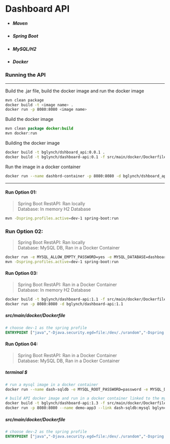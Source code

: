 # Dashboard API
- ##### Maven
- ##### Spring Boot
- ##### MySQL/H2
- ##### Docker

### Running the API

---
Build the .jar file, build the docker image and run the docker image
```bash
mvn clean package
docker build -t <image name> . 
docker run -p 8080:8080 <image name>
```

Build the docker image
```java
mvn clean package docker:build  
mvn docker:run
```
Building the docker image
```bash
docker build -t bglynch/dshboard_api:0.0.1 .
docker build -t bglynch/dashboard-api:0.1 -f src/main/docker/Dockerfile .
```
Run the image in a docker container
```bash
docker run --name dashbrd-container -p 8080:8080 -d bglynch/dshboard_api:0.0.1 
```

---
#### Run Option 01: 
> Spring Boot RestAPI: Ran locally  
> Database: In memory H2 Database
```bash
mvn -Dspring.profiles.active=dev-1 spring-boot:run
```

### Run Option 02:  
> Spring Boot RestAPI: Ran locally  
> Database: MySQL DB, Ran in a Docker Container
```bash
docker run -e MYSQL_ALLOW_EMPTY_PASSWORD=yes -e MYSQL_DATABASE=dashboard -p 3307:3306 -d mysql:5.7
mvn -Dspring.profiles.active=dev-1 spring-boot:run
```


#### Run Option 03: 
> Spring Boot RestAPI: Ran in a Docker Container  
> Database: In memory H2 Database
```bash
docker build -t bglynch/dashboard-api:1.1 -f src/main/docker/Dockerfile .
docker run -p 8080:8080 -d bglynch/dashboard-api:1.1
```
##### src/main/docker/Dockerfile
```dockerfile
# choose dev-1 as the spring profile
ENTRYPOINT ["java","-Djava.security.egd=file:/dev/./urandom","-Dspring.profiles.active=dev-1", "-jar","/myapp.jar"]
```

#### Run Option 04: 
> Spring Boot RestAPI: Ran in a Docker Container  
> Database: MySQL DB, Ran in a Docker Container  
##### terminal $
```bash
# run a mysql image in a docker container
docker run --name dash-sqldb -e MYSQL_ROOT_PASSWORD=password -e MYSQL_DATABASE=dashboard -e MYSQL_USER=dashboard_user -e MYSQL_PASSWORD=dashboard_pass -d mysql:5.7

# build API docker image and run in a docker container linked to the mysql container
docker build -t bglynch/dashboard-api:1.3 -f src/main/docker/Dockerfile .
docker run -p 8080:8080 --name demo-app3 --link dash-sqldb:mysql bglynch/dashboard-api:1.3
```

##### src/main/docker/Dockerfile
```dockerfile
# choose dev-2 as the spring profile
ENTRYPOINT ["java","-Djava.security.egd=file:/dev/./urandom","-Dspring.profiles.active=dev-2", "-jar","/myapp.jar"]
```


